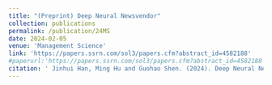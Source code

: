 ```yaml
---
title: "(Preprint) Deep Neural Newsvendor"
collection: publications
permalink: /publication/24MS
date: 2024-02-05
venue: 'Management Science'
link: 'https://papers.ssrn.com/sol3/papers.cfm?abstract_id=4582188'
#paperurl:'https://papers.ssrn.com/sol3/papers.cfm?abstract_id=4582188'
citation: ' Jinhui Han, Ming Hu and Guohao Shen. (2024). Deep Neural Newsvendor. &quot; <i> Major Revision.</i>'
---
```

